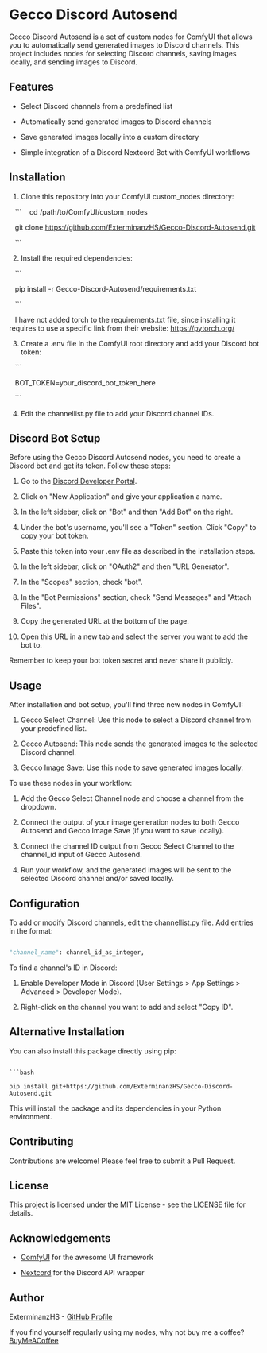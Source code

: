 # Gecco Discord Autosend

Gecco Discord Autosend is a set of custom nodes for ComfyUI that allows you to automatically send generated images to Discord channels. This project includes nodes for selecting Discord channels, saving images locally, and sending images to Discord.

## Features

- Select Discord channels from a predefined list

- Automatically send generated images to Discord channels

- Save generated images locally into a custom directory

- Simple integration of a Discord Nextcord Bot with ComfyUI workflows

## Installation

1. Clone this repository into your ComfyUI custom_nodes directory:

   ```
   cd /path/to/ComfyUI/custom_nodes

   git clone https://github.com/ExterminanzHS/Gecco-Discord-Autosend.git

   ```

2. Install the required dependencies:

   ```

   pip install -r Gecco-Discord-Autosend/requirements.txt

   ```

   I have not added torch to the requirements.txt file, since installing it requires to use a specific link from their website: https://pytorch.org/

3. Create a .env file in the ComfyUI root directory and add your Discord bot token:

   ```

   BOT_TOKEN=your_discord_bot_token_here

   ```

4. Edit the channellist.py file to add your Discord channel IDs.

## Discord Bot Setup

Before using the Gecco Discord Autosend nodes, you need to create a Discord bot and get its token. Follow these steps:

1. Go to the [Discord Developer Portal](https://discord.com/developers/applications).

2. Click on "New Application" and give your application a name.

3. In the left sidebar, click on "Bot" and then "Add Bot" on the right.

4. Under the bot's username, you'll see a "Token" section. Click "Copy" to copy your bot token.

5. Paste this token into your .env file as described in the installation steps.

6. In the left sidebar, click on "OAuth2" and then "URL Generator".

7. In the "Scopes" section, check "bot".

8. In the "Bot Permissions" section, check "Send Messages" and "Attach Files".

9. Copy the generated URL at the bottom of the page.

10. Open this URL in a new tab and select the server you want to add the bot to.

Remember to keep your bot token secret and never share it publicly.

## Usage

After installation and bot setup, you'll find three new nodes in ComfyUI:

1. Gecco Select Channel: Use this node to select a Discord channel from your predefined list.

2. Gecco Autosend: This node sends the generated images to the selected Discord channel.

3. Gecco Image Save: Use this node to save generated images locally.

To use these nodes in your workflow:

1. Add the Gecco Select Channel node and choose a channel from the dropdown.

2. Connect the output of your image generation nodes to both Gecco Autosend and Gecco Image Save (if you want to save locally).

3. Connect the channel ID output from Gecco Select Channel to the channel_id input of Gecco Autosend.

4. Run your workflow, and the generated images will be sent to the selected Discord channel and/or saved locally.

## Configuration

To add or modify Discord channels, edit the channellist.py file. Add entries in the format:

```python

"channel_name": channel_id_as_integer,

```

To find a channel's ID in Discord:

1. Enable Developer Mode in Discord (User Settings > App Settings > Advanced > Developer Mode).

2. Right-click on the channel you want to add and select "Copy ID".

## Alternative Installation

You can also install this package directly using pip:
```

```bash

pip install git+https://github.com/ExterminanzHS/Gecco-Discord-Autosend.git

```

This will install the package and its dependencies in your Python environment.

## Contributing

Contributions are welcome! Please feel free to submit a Pull Request.

## License

This project is licensed under the MIT License - see the [LICENSE](LICENSE) file for details.

## Acknowledgements

- [ComfyUI](https://github.com/comfyanonymous/ComfyUI) for the awesome UI framework

- [Nextcord](https://github.com/nextcord/nextcord) for the Discord API wrapper

## Author

ExterminanzHS - [GitHub Profile](https://github.com/ExterminanzHS)


If you find yourself regularly using my nodes, why not buy me a coffee?
[BuyMeACoffee](https://buymeacoffee.com/cybersnacc)
